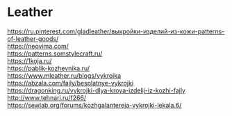 # Leather

https://ru.pinterest.com/gladleather/выкройки-изделий-из-кожи-patterns-of-leather-goods/ <br>
https://neovima.com/ <br>
https://patterns.somstylecraft.ru/ <br>
https://1koja.ru/ <br>
https://pablik-kozhevnika.ru/ <br>
https://www.mleather.ru/blogs/vykrojka <br>
https://abzala.com/fajly/besplatnye-vykrojki <br>
https://dragonking.ru/vykrojki-dlya-kroya-izdelij-iz-kozhi-fajly <br>
http://www.tehnari.ru/f266/ <br>
https://sewlab.org/forums/kozhgalantereja-vykrojki-lekala.6/

